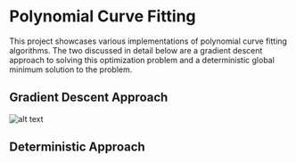 # Polynomial Curve Fitting
This project showcases various implementations of polynomial curve fitting algorithms. The two discussed in
detail below are a gradient descent approach to solving this optimization problem and a deterministic global
minimum solution to the problem.

## Gradient Descent Approach

![alt text](./Fitted_Curve.png)


## Deterministic Approach

